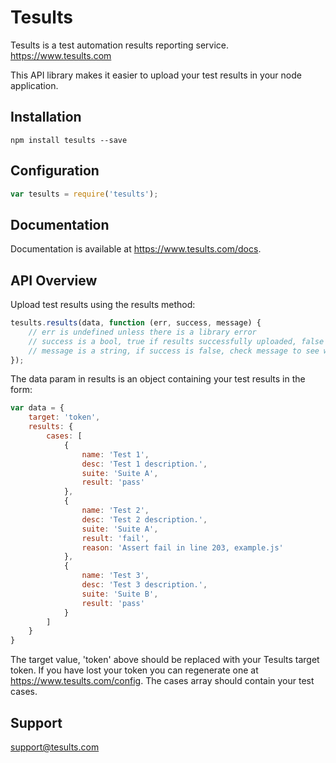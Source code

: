 # Tesults

Tesults is a test automation results reporting service. https://www.tesults.com

This API library makes it easier to upload your test results in your node application.

## Installation

`npm install tesults --save`

## Configuration

 ```js
var tesults = require('tesults');
```

## Documentation

Documentation is available at https://www.tesults.com/docs.

## API Overview

Upload test results using the results method:

```js
tesults.results(data, function (err, success, message) {
    // err is undefined unless there is a library error
    // success is a bool, true if results successfully uploaded, false otherwise
    // message is a string, if success is false, check message to see why upload failed
});
```

The data param in results is an object containing your test results in the form:

```js
var data = {
    target: 'token',
    results: {
        cases: [
            {
                name: 'Test 1',
                desc: 'Test 1 description.',
                suite: 'Suite A',
                result: 'pass'
            },
            {
                name: 'Test 2',
                desc: 'Test 2 description.',
                suite: 'Suite A',
                result: 'fail',
                reason: 'Assert fail in line 203, example.js'
            },
            {
                name: 'Test 3',
                desc: 'Test 3 description.',
                suite: 'Suite B',
                result: 'pass'
            }
        ]
    }
}
```

The target value, 'token' above should be replaced with your Tesults target token. If you have lost your token you can regenerate one at https://www.tesults.com/config. The cases array should contain your test cases.

## Support

support@tesults.com
